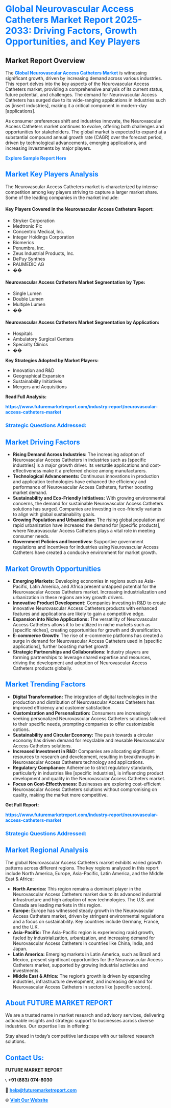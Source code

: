 <h1 style="color: #007BFF;">Global Neurovascular Access Catheters Market Report 2025-2033: Driving Factors, Growth Opportunities, and Key Players</h1>

<section id="overview">
<h2>Market Report Overview</h2>
<p>The <a href="https://www.futuremarketreport.com/industry-report/neurovascular-access-catheters-market" style="color: #007BFF; text-decoration: none;"><strong>Global Neurovascular Access Catheters Market</strong></a> is witnessing significant growth, driven by increasing demand across various industries. This report delves into the key aspects of the Neurovascular Access Catheters market, providing a comprehensive analysis of its current status, future potential, and challenges. The demand for Neurovascular Access Catheters has surged due to its wide-ranging applications in industries such as [insert industries], making it a critical component in modern-day [applications].</p>
<p>As consumer preferences shift and industries innovate, the Neurovascular Access Catheters market continues to evolve, offering both challenges and opportunities for stakeholders. The global market is expected to expand at a substantial compound annual growth rate (CAGR) over the forecast period, driven by technological advancements, emerging applications, and increasing investments by major players.</p>
</section>

<section id="overview">
<p><a href="https://www.futuremarketreport.com/request-sample/reportId=118052" style="color: #007BFF; text-decoration: none;"><strong>Explore Sample Report Here</strong></a></p>
</section>

<section id="key-players">
<h2 style="color: #007BFF;">Market Key Players Analysis</h2>
<p>The Neurovascular Access Catheters market is characterized by intense competition among key players striving to capture a larger market share. Some of the leading companies in the market include:</p>
<h4>Key Players Covered in the Neurovascular Access Catheters Report:</h4>
<ul><li>Stryker Corporation</li><li>Medtronic Plc</li><li>Concentric Medical, Inc.</li><li>Integer Holdings Corporation</li><li>Biomerics</li><li>Penumbra, Inc.</li><li>Zeus Industrial Products, Inc.</li><li>DePuy Synthes</li><li>RAUMEDIC AG</li><li>��</li></ul>
<h4>Neurovascular Access Catheters Market Segmentation by Type:</h4>
<ul><li>Single Lumen</li><li>Double Lumen</li><li>Multiple Lumen</li><li>��</li></ul>

<h4>Neurovascular Access Catheters Market Segmentation by Application:</h4>
<ul><li>Hospitals</li><li>Ambulatory Surgical Centers</li><li>Specialty Clinics</li><li>��</li></ul>
<p><strong>Key Strategies Adopted by Market Players:</strong></p>
<ul>
<li>Innovation and R&D</li>
<li>Geographical Expansion</li>
<li>Sustainability Initiatives</li>
<li>Mergers and Acquisitions</li>
</ul>
</section>

<section>
<p><strong>Read Full Analysis: </strong></p><a href="https://www.futuremarketreport.com/industry-report/neurovascular-access-catheters-market" style="color: #007BFF; text-decoration: none;"><strong>https://www.futuremarketreport.com/industry-report/neurovascular-access-catheters-market</strong></a>
<h3 style="color: #007BFF;">Strategic Questions Addressed:</h3>
</section>

<section id="driving-factors">
<h2 style="color: #007BFF;">Market Driving Factors</h2>
<ul>
<li><strong>Rising Demand Across Industries:</strong> The increasing adoption of Neurovascular Access Catheters in industries such as [specific industries] is a major growth driver. Its versatile applications and cost-effectiveness make it a preferred choice among manufacturers.</li>
<li><strong>Technological Advancements:</strong> Continuous innovations in production and application technologies have enhanced the efficiency and performance of Neurovascular Access Catheters, further boosting market demand.</li>
<li><strong>Sustainability and Eco-Friendly Initiatives:</strong> With growing environmental concerns, the demand for sustainable Neurovascular Access Catheters solutions has surged. Companies are investing in eco-friendly variants to align with global sustainability goals.</li>
<li><strong>Growing Population and Urbanization:</strong> The rising global population and rapid urbanization have increased the demand for [specific products], where Neurovascular Access Catheters plays a vital role in meeting consumer needs.</li>
<li><strong>Government Policies and Incentives:</strong> Supportive government regulations and incentives for industries using Neurovascular Access Catheters have created a conducive environment for market growth.</li>
</ul>
</section>

<section id="growth-opportunities">
<h2 style="color: #007BFF;">Market Growth Opportunities</h2>
<ul>
<li><strong>Emerging Markets:</strong> Developing economies in regions such as Asia-Pacific, Latin America, and Africa present untapped potential for the Neurovascular Access Catheters market. Increasing industrialization and urbanization in these regions are key growth drivers.</li>
<li><strong>Innovative Product Development:</strong> Companies investing in R&D to create innovative Neurovascular Access Catheters products with enhanced features and applications are likely to gain a competitive edge.</li>
<li><strong>Expansion into Niche Applications:</strong> The versatility of Neurovascular Access Catheters allows it to be utilized in niche markets such as [specific niches], creating opportunities for growth and diversification.</li>
<li><strong>E-commerce Growth:</strong> The rise of e-commerce platforms has created a surge in demand for Neurovascular Access Catheters used in [specific applications], further boosting market growth.</li>
<li><strong>Strategic Partnerships and Collaborations:</strong> Industry players are forming partnerships to leverage shared expertise and resources, driving the development and adoption of Neurovascular Access Catheters products globally.</li>
</ul>
</section>

<section id="trending-factors">
<h2 style="color: #007BFF;">Market Trending Factors</h2>
<ul>
<li><strong>Digital Transformation:</strong> The integration of digital technologies in the production and distribution of Neurovascular Access Catheters has improved efficiency and customer satisfaction.</li>
<li><strong>Customization and Personalization:</strong> Consumers are increasingly seeking personalized Neurovascular Access Catheters solutions tailored to their specific needs, prompting companies to offer customizable options.</li>
<li><strong>Sustainability and Circular Economy:</strong> The push towards a circular economy has driven demand for recyclable and reusable Neurovascular Access Catheters solutions.</li>
<li><strong>Increased Investment in R&D:</strong> Companies are allocating significant resources to research and development, resulting in breakthroughs in Neurovascular Access Catheters technology and applications.</li>
<li><strong>Regulatory Compliance:</strong> Adherence to strict regulatory standards, particularly in industries like [specific industries], is influencing product development and quality in the Neurovascular Access Catheters market.</li>
<li><strong>Focus on Cost-Effectiveness:</strong> Businesses are exploring cost-efficient Neurovascular Access Catheters solutions without compromising on quality, making the market more competitive.</li>
</ul>
</section>

<section>
<p><strong>Get Full Report: </strong></p><a href="https://www.futuremarketreport.com/industry-report/neurovascular-access-catheters-market" style="color: #007BFF; text-decoration: none;"><strong>https://www.futuremarketreport.com/industry-report/neurovascular-access-catheters-market</strong></a>
<h3 style="color: #007BFF;">Strategic Questions Addressed:</h3>
</section>


<section id="regional-analysis">
<h2 style="color: #007BFF;">Market Regional Analysis</h2>
<p>The global Neurovascular Access Catheters market exhibits varied growth patterns across different regions. The key regions analyzed in this report include North America, Europe, Asia-Pacific, Latin America, and the Middle East & Africa:</p>
<ul>
<li><strong>North America:</strong> This region remains a dominant player in the Neurovascular Access Catheters market due to its advanced industrial infrastructure and high adoption of new technologies. The U.S. and Canada are leading markets in this region.</li>
<li><strong>Europe:</strong> Europe has witnessed steady growth in the Neurovascular Access Catheters market, driven by stringent environmental regulations and a focus on sustainability. Key countries include Germany, France, and the U.K.</li>
<li><strong>Asia-Pacific:</strong> The Asia-Pacific region is experiencing rapid growth, fueled by industrialization, urbanization, and increasing demand for Neurovascular Access Catheters in countries like China, India, and Japan.</li>
<li><strong>Latin America:</strong> Emerging markets in Latin America, such as Brazil and Mexico, present significant opportunities for the Neurovascular Access Catheters market, supported by growing industrial activities and investments.</li>
<li><strong>Middle East & Africa:</strong> The region’s growth is driven by expanding industries, infrastructure development, and increasing demand for Neurovascular Access Catheters in sectors like [specific sectors].</li>
</ul>
</section>

<footer>
<h2 style="color: #007BFF;">About FUTURE MARKET REPORT</h2>
<p>We are a trusted name in market research and advisory services, delivering actionable insights and strategic support to businesses across diverse industries. Our expertise lies in offering:</p>

<p>Stay ahead in today’s competitive landscape with our tailored research solutions.</p>

<h2 style="color: #007BFF;">Contact Us:</h2>
<p><strong>FUTURE MARKET REPORT</strong></p>
<p>📞 <strong>+91 (883) 074-8030</strong></p>
<p>📧 <strong><a href="mailto:help@futuremarketreport.com" style="color: #007BFF;">help@futuremarketreport.com</a></strong></p>
<p>🌐 <strong><a href="https://www.futuremarketreport.com/" style="color: #007BFF;">Visit Our Website</a></strong></p>
</footer>